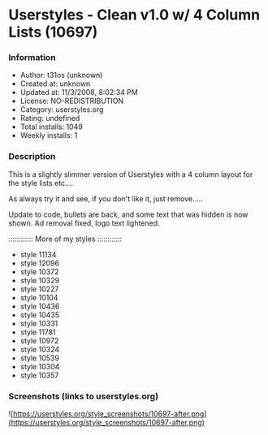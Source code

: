 # Userstyles - Clean v1.0 w/ 4 Column Lists (10697)

### Information
- Author: t31os (unknown)
- Created at: unknown
- Updated at: 11/3/2008, 8:02:34 PM
- License: NO-REDISTRIBUTION
- Category: userstyles.org
- Rating: undefined
- Total installs: 1049
- Weekly installs: 1


### Description
This is a slightly slimmer version of Userstyles with a 4 column layout for the style lists etc....

As always try it and see, if you don't like it, just remove.....

Update to code, bullets are back, and some text that was hidden is now shown. Ad removal fixed, logo text lightened.

:::::::::::: More of my styles ::::::::::::

- style 11134
- style 12096
- style 10372
- style 10329
- style 10227
- style 10104
- style 10436
- style 10435
- style 10331
- style 11781
- style 10972
- style 10324
- style 10539
- style 10304
- style 10357


### Screenshots (links to userstyles.org)
![https://userstyles.org/style_screenshots/10697-after.png](https://userstyles.org/style_screenshots/10697-after.png)


